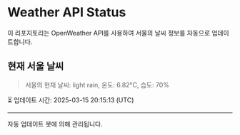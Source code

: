 
# Weather API Status

이 리포지토리는 OpenWeather API를 사용하여 서울의 날씨 정보를 자동으로 업데이트합니다.

## 현재 서울 날씨
> 서울의 현재 날씨: light rain, 온도: 6.82°C, 습도: 70%

⏳ 업데이트 시간: 2025-03-15 20:15:13 (UTC)

---
자동 업데이트 봇에 의해 관리됩니다.
